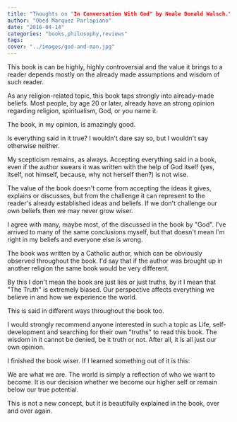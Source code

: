```yaml
---
title: "Thoughts on "In Conversation With God" by Neale Donald Walsch."
author: "Obed Marquez Parlapiano"
date: "2016-04-14"
categories: "books,philosophy,reviews"
tags:
cover: "../images/god-and-man.jpg"
---
```


This book is can be highly, highly controversial and the value it brings to a reader depends mostly on the already made assumptions and wisdom of such reader.

As any religion-related topic, this book taps strongly into already-made beliefs. Most people, by age 20 or later, already have an strong opinion regarding religion, spiritualism, God, or you name it.

The book, in my opinion, is amazingly good.

Is everything said in it true? I wouldn't dare say so, but I wouldn't say otherwise neither.

My scepticism remains, as always. Accepting everything said in a book, even if the author swears it was written with the help of God itself (yes, itself, not himself, because, why not herself then?) is not wise.

The value of the book doesn't come from accepting the ideas it gives, explains or discusses, but from the challenge it can represent to the reader's already established ideas and beliefs. If we don't challenge our own beliefs then we may never grow wiser.

I agree with many, maybe most, of the discussed in the book by "God". I've arrived to many of the same conclusions myself, but that doesn't mean I'm right in my beliefs and everyone else is wrong.

The book was written by a Catholic author, which can be obviously observed throughout the book. I'd say that if the author was brought up in another religion the same book would be very different.

By this I don't mean the book are just lies or just truths, by it I mean that "The Truth" is extremely biased. Our perspective affects everything we believe in and how we experience the world.

This is said in different ways throughout the book too.

I would strongly recommend anyone interested in such a topic as Life, self-development and searching for their own "truths" to read this book. The wisdom in it cannot be denied, be it truth or not. After all, it is all just our own opinion.

I finished the book wiser. If I learned something out of it is this:

We are what we are. The world is simply a reflection of who we want to become. It is our decision whether we become our higher self or remain below our true potential.

This is not a new concept, but it is beautifully explained in the book, over and over again.
